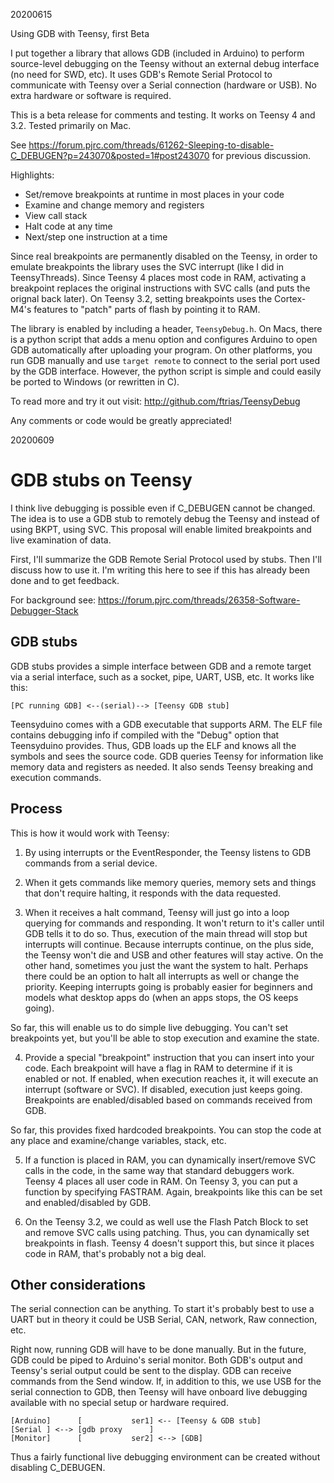 
20200615

Using GDB with Teensy, first Beta

I put together a library that allows GDB (included in Arduino) to perform source-level debugging on the Teensy without an external debug interface (no need for SWD, etc). It uses GDB's Remote Serial Protocol to communicate with Teensy over a Serial connection (hardware or USB). No extra hardware or software is required. 

This is a beta release for comments and testing. It works on Teensy 4 and 3.2. Tested primarily on Mac.

See https://forum.pjrc.com/threads/61262-Sleeping-to-disable-C_DEBUGEN?p=243070&posted=1#post243070 for previous discussion.

Highlights:

* Set/remove breakpoints at runtime in most places in your code
* Examine and change memory and registers
* View call stack
* Halt code at any time
* Next/step one instruction at a time

Since real breakpoints are permanently disabled on the Teensy, in order to emulate breakpoints the library uses the SVC interrupt (like I did in TeensyThreads). Since Teensy 4 places most code in RAM, activating a breakpoint replaces the original instructions with SVC calls (and puts the orignal back later). On Teensy 3.2, setting breakpoints uses the Cortex-M4's features to "patch" parts of flash by pointing it to RAM. 

The library is enabled by including a header, `TeensyDebug.h`. On Macs, there is a python script that adds a menu option and configures Arduino to open GDB automatically after uploading your program. On other platforms, you run GDB manually and use `target remote` to connect to the serial port used by the GDB interface. However, the python script is simple and could easily be ported to Windows (or rewritten in C).

To read more and try it out visit: http://github.com/ftrias/TeensyDebug

Any comments or code would be greatly appreciated!

20200609

GDB stubs on Teensy
===================

I think live debugging is possible even if C_DEBUGEN cannot be changed. The idea is to use a GDB stub to remotely debug the Teensy and instead of using BKPT, using SVC. This proposal will enable limited breakpoints and live examination of data.

First, I'll summarize the GDB Remote Serial Protocol used by stubs. Then I'll discuss how to use it. I'm writing this here to see if this has already been done and to get feedback.

For background see: https://forum.pjrc.com/threads/26358-Software-Debugger-Stack

GDB stubs
---------

GDB stubs provides a simple interface between GDB and a remote target via a serial interface, such as a socket, pipe, UART, USB, etc. It works like this:

```
[PC running GDB] <--(serial)--> [Teensy GDB stub]
```

Teensyduino comes with a GDB executable that supports ARM. The ELF file contains debugging info if compiled with the "Debug" option that Teensyduino provides. Thus, GDB loads up the ELF and knows all the symbols and sees the source code. GDB queries Teensy for information like memory data and registers as needed. It also sends Teensy breaking and execution commands.

Process
---------

This is how it would work with Teensy:

1. By using interrupts or the EventResponder, the Teensy listens to GDB commands from a serial device.

2. When it gets commands like memory queries, memory sets and things that don't require halting, it responds with the data requested.

3. When it receives a halt command, Teensy will just go into a loop querying for commands and responding. It won't return to it's caller until GDB tells it to do so. Thus, execution of the main thread will stop but interrupts will continue. Because interrupts continue, on the plus side, the Teensy won't die and USB and other features will stay active. On the other hand, sometimes you just the want the system to halt. Perhaps there could be an option to halt all interrupts as well or change the priority. Keeping interrupts going is probably easier for beginners and models what desktop apps do (when an apps stops, the OS keeps going).

So far, this will enable us to do simple live debugging. You can't set breakpoints yet, but you'll be able to stop execution and examine the state.

4. Provide a special "breakpoint" instruction that you can insert into your code. Each breakpoint will have a flag in RAM to determine if it is enabled or not. If enabled, when execution reaches it, it will execute an interrupt (software or SVC). If disabled, execution just keeps going. Breakpoints are enabled/disabled based on commands received from GDB.

So far, this provides fixed hardcoded breakpoints. You can stop the code at any place and examine/change variables, stack, etc.

5. If a function is placed in RAM, you can dynamically insert/remove SVC calls in the code, in the same way that standard debuggers work. Teensy 4 places all user code in RAM. On Teensy 3, you can put a function by specifying FASTRAM. Again, breakpoints like this can be set and enabled/disabled by GDB.

6. On the Teensy 3.2, we could as well use the Flash Patch Block to set and remove SVC calls using patching. Thus, you can dynamically set breakpoints in flash. Teensy 4 doesn't support this, but since it places code in RAM, that's probably not a big deal.

Other considerations
---------

The serial connection can be anything. To start it's probably best to use a UART but in theory it could be USB Serial, CAN, network, Raw connection, etc.

Right now, running GDB will have to be done manually. But in the future, GDB could be piped to Arduino's serial monitor. Both GDB's output and Teensy's serial output could be sent to the display. GDB can receive commands from the Send window. If, in addition to this, we use USB for the serial connection to GDB, then Teensy will have onboard live debugging available with no special setup or hardware required.

```
[Arduino]      [           ser1] <-- [Teensy & GDB stub]
[Serial ] <--> [gdb proxy      ]        
[Monitor]      [           ser2] <--> [GDB]
```

Thus a fairly functional live debugging environment can be created without disabling C_DEBUGEN.